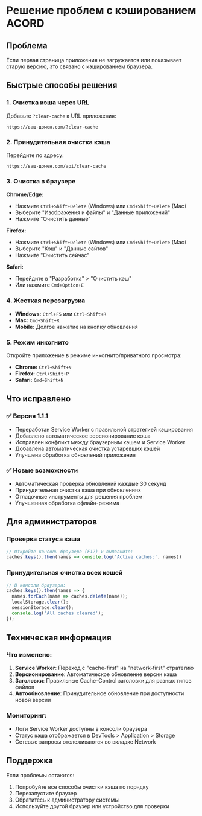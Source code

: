 # Решение проблем с кэшированием ACORD

## Проблема
Если первая страница приложения не загружается или показывает старую версию, это связано с кэшированием браузера.

## Быстрые способы решения

### 1. Очистка кэша через URL
Добавьте `?clear-cache` к URL приложения:
```
https://ваш-домен.com/?clear-cache
```

### 2. Принудительная очистка кэша
Перейдите по адресу:
```
https://ваш-домен.com/api/clear-cache
```

### 3. Очистка в браузере
**Chrome/Edge:**
- Нажмите `Ctrl+Shift+Delete` (Windows) или `Cmd+Shift+Delete` (Mac)
- Выберите "Изображения и файлы" и "Данные приложений"
- Нажмите "Очистить данные"

**Firefox:**
- Нажмите `Ctrl+Shift+Delete` (Windows) или `Cmd+Shift+Delete` (Mac)
- Выберите "Кэш" и "Данные сайтов"
- Нажмите "Очистить сейчас"

**Safari:**
- Перейдите в "Разработка" > "Очистить кэш"
- Или нажмите `Cmd+Option+E`

### 4. Жесткая перезагрузка
- **Windows:** `Ctrl+F5` или `Ctrl+Shift+R`
- **Mac:** `Cmd+Shift+R`
- **Mobile:** Долгое нажатие на кнопку обновления

### 5. Режим инкогнито
Откройте приложение в режиме инкогнито/приватного просмотра:
- **Chrome:** `Ctrl+Shift+N`
- **Firefox:** `Ctrl+Shift+P`
- **Safari:** `Cmd+Shift+N`

## Что исправлено

### ✅ Версия 1.1.1
- Переработан Service Worker с правильной стратегией кэширования
- Добавлено автоматическое версионирование кэша
- Исправлен конфликт между браузерным кэшем и Service Worker
- Добавлена автоматическая очистка устаревших кэшей
- Улучшена обработка обновлений приложения

### ✅ Новые возможности
- Автоматическая проверка обновлений каждые 30 секунд
- Принудительная очистка кэша при обновлениях
- Отладочные инструменты для решения проблем
- Улучшенная обработка офлайн-режима

## Для администраторов

### Проверка статуса кэша
```javascript
// Откройте консоль браузера (F12) и выполните:
caches.keys().then(names => console.log('Active caches:', names))
```

### Принудительная очистка всех кэшей
```javascript
// В консоли браузера:
caches.keys().then(names => {
  names.forEach(name => caches.delete(name));
  localStorage.clear();
  sessionStorage.clear();
  console.log('All caches cleared');
});
```

## Техническая информация

### Что изменено:
1. **Service Worker**: Переход с "cache-first" на "network-first" стратегию
2. **Версионирование**: Автоматическое обновление версии кэша
3. **Заголовки**: Правильные Cache-Control заголовки для разных типов файлов
4. **Автообновление**: Принудительное обновление при доступности новой версии

### Мониторинг:
- Логи Service Worker доступны в консоли браузера
- Статус кэша отображается в DevTools > Application > Storage
- Сетевые запросы отслеживаются во вкладке Network

## Поддержка

Если проблемы остаются:
1. Попробуйте все способы очистки кэша по порядку
2. Перезапустите браузер
3. Обратитесь к администратору системы
4. Используйте другой браузер или устройство для проверки